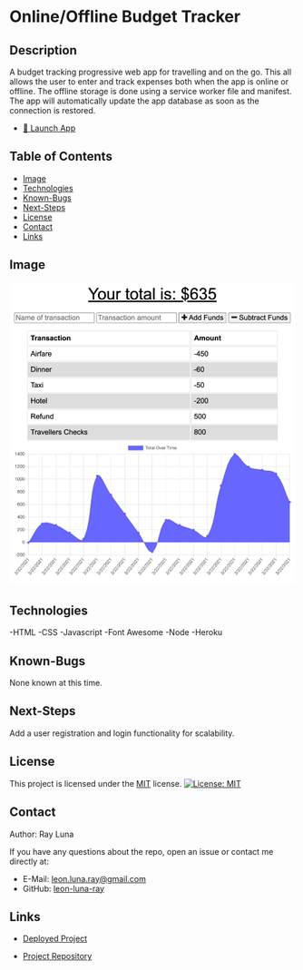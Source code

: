 
# Online/Offline Budget Tracker

  ## Description

  A budget tracking progressive web app for travelling and on the go. This all allows the user to enter and track expenses both when the app is online or offline. The offline storage is done using a service worker file and manifest. The app will automatically update the app database as soon as the connection is restored.
  - [🚀 Launch App](https://ray-luna-budget-tracker.herokuapp.com/)


  ## Table of Contents

  * [Image](#image)
  * [Technologies](#technologies)
  * [Known-Bugs](#known-bugs)
  * [Next-Steps](#next-steps)
  * [License](#license)
  * [Contact](#contact)
  * [Links](#links)

  ## Image

  ![Screenshot](./public/images/budget-tracker.png)

  ## Technologies
  
  -HTML
  -CSS
  -Javascript
  -Font Awesome
  -Node
  -Heroku

  ## Known-Bugs

  None known at this time.

  ## Next-Steps

  Add a user registration and login functionality for scalability.

  ## License

  This project is licensed under the [MIT](https://opensource.org/licenses/MIT) license.
  [![License: MIT](https://img.shields.io/badge/License-MIT-yellow.svg)](https://opensource.org/licenses/MIT)

  ## Contact

  Author: Ray Luna 

  If you have any questions about the repo, open an issue or contact me directly at:
  - E-Mail: leon.luna.ray@gmail.com
  - GitHub: [leon-luna-ray](https://github.com/leon-luna-ray)

  ## Links

  - [Deployed Project](https://ray-luna-budget-tracker.herokuapp.com/) 

  - [Project Repository](https://github.com/leon-luna-ray/budget-tracker)

  